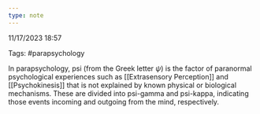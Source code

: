 ```yaml
---
type: note
---
```

11/17/2023 18:57

Tags: #parapsychology

In parapsychology, psi (from the Greek letter $\psi$) is the factor of paranormal psychological experiences such as [[Extrasensory Perception]] and [[Psychokinesis]] that is not explained by known physical or biological mechanisms. These are divided into psi-gamma and psi-kappa, indicating those events incoming and outgoing from the mind, respectively.